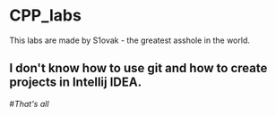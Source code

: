 # CPP_labs

This labs are made by S1ovak - the greatest asshole in the world.

## **I don't know how to use git and how to create projects in Intellij IDEA.**
#_That's all_
